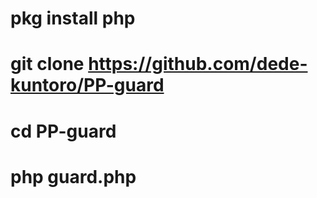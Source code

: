# pkg install php
# git clone https://github.com/dede-kuntoro/PP-guard
# cd PP-guard
# php guard.php


